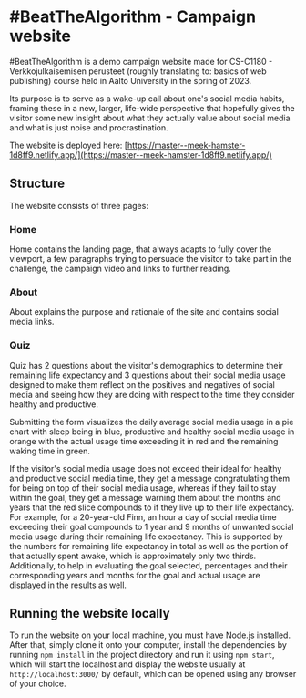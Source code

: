 # #BeatTheAlgorithm - Campaign website

#BeatTheAlgorithm is a demo campaign website made for CS-C1180 - Verkkojulkaisemisen perusteet
(roughly translating to: basics of web publishing) course held in Aalto University in the spring of 2023.

Its purpose is to serve as a wake-up call about one's social media habits, framing these in a new, larger,
life-wide perspective that hopefully gives the visitor some new insight about what they actually value
about social media and what is just noise and procrastination. 

The website is deployed here: [https://master--meek-hamster-1d8ff9.netlify.app/](https://master--meek-hamster-1d8ff9.netlify.app/)

## Structure

The website consists of three pages:

### Home

Home contains the landing page, that always adapts to fully cover the viewport, a few paragraphs trying to
persuade the visitor to take part in the challenge, the campaign video and links to further reading.

### About

About explains the purpose and rationale of the site and contains social media links.

### Quiz

Quiz has 2 questions about the visitor's demographics to determine their remaining life expectancy and 3
questions about their social media usage designed to make them reflect on the positives and negatives of
social media and seeing how they are doing with respect to the time they consider healthy and productive.

Submitting the form visualizes the daily average social media usage in a pie chart with sleep being in blue,
productive and healthy social media usage in orange with the actual usage time exceeding it in red and the
remaining waking time in green.

If the visitor's social media usage does not exceed their ideal for healthy and productive social media time,
they get a message congratulating them for being on top of their social media usage, whereas if they fail to
stay within the goal, they get a message warning them about the months and years that the red slice compounds
to if they live up to their life expectancy. For example, for a 20-year-old Finn, an hour a day of social media
time exceeding their goal compounds to 1 year and 9 months of unwanted social media usage during their remaining
life expectancy. This is supported by the numbers for remaining life expectancy in total as well as the portion
of that actually spent awake, which is approximately only two thirds. Additionally, to help in evaluating the
goal selected, percentages and their corresponding years and months for the goal and actual usage are displayed
in the results as well. 

## Running the website locally

To run the website on your local machine, you must have Node.js installed. After that, simply clone it onto
your computer, install the dependencies by running `npm install` in the project directory and run it using 
`npm start`, which will start the localhost and display the website usually at `http://localhost:3000/` by
default, which can be opened using any browser of your choice. 
